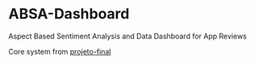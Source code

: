 # ABSA-Dashboard
Aspect Based Sentiment Analysis and Data Dashboard for App Reviews

Core system from [projeto-final](https://github.com/willsimoes/projeto-final) 